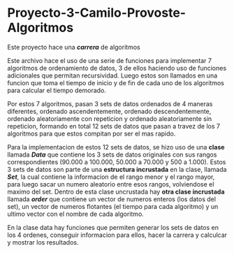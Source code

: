 # Proyecto-3-Camilo-Provoste-Algoritmos

Este proyecto hace una ***carrera*** de algoritmos

Este archivo hace el uso de una serie de funciones para implementar 7 algoritmos de ordenamiento de datos, 3 de ellos haciendo uso de funciones adicionales que permitan recursividad. Luego estos son llamados en una funcion que toma el tiempo de inicio y de fin de cada uno de los algoritmos para calcular el tiempo demorado.

Por estos 7 algoritmos, pasan 3 sets de datos ordenados de 4 maneras diferentes, ordenado ascendentemente, ordenado descendentemente, ordenado aleatoriamente con repeticion y ordenado aleatoriamente sin repeticion, formando en total 12 sets de datos que pasan a travez de los 7 algoritmos para que estos compitan por ser el mas rapido.

Para la implementacion de estos 12 sets de datos, se hizo uso de una **clase** llamada ***Data*** que contiene los 3 sets de datos originales con sus rangos correspondientes (90.000 a 100.000, 50.000 a 70.000 y 500 a 1.000). Estos 3 sets de datos son parte de una **estructura incrustada** en la clase, llamada ***Set***, la cual contiene la informacion de el rango menor y el rango mayor, para luego sacar un numero aleatorio entre esos rangos, volviendose el maximo del set. Dentro de esta clase uncrustada hay **otra clase incrustada** llamada ***order*** que contiene un vector de numeros enteros (los datos del set), un vector de numeros flotantes (el tiempo para cada algoritmo) y un ultimo vector con el nombre de cada algoritmo.

En la clase data hay funciones que permiten generar los sets de datos en los 4 ordenes, conseguir informacion para ellos, hacer la carrera y calculcar y mostrar los resultados.